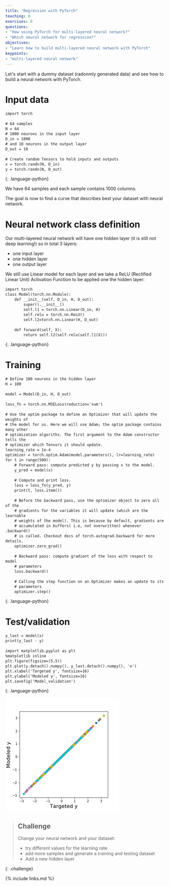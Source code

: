 ```yaml
---
title: "Regression with PyTorch"
teaching: 0
exercises: 0
questions:
- "How using PyTorch for multi-layered neural network?"
- "Which neural network for regression?"
objectives:
- "Learn how to build multi-layered neural network with PyTorch"
keypoints:
- "multi-layered neural network"
---
```


Let's start with a dummy dataset (radonmly generated data) and see how to build a neural network
with PyTorch.

# Input data

~~~
import torch

# 64 samples
N = 64
# 1000 neurons in the input layer
D_in = 1000
# and 10 neurons in the output layer
D_out = 10

# Create random Tensors to hold inputs and outputs
x = torch.randn(N, D_in)
y = torch.randn(N, D_out)

~~~
{: .language-python}

We have 64 samples and each sample contains 1000 columns.

The goal is now to find a curve that describes best your dataset with neural network.

# Neural network class definition

Our multi-layered neural network will have one hidden layer (it is still not deep learning!) so in total 3 layers:
- one input layer
- one hidden layer
- one output layer

We still use Linear model for each layer and we take a ReLU (Rectified Linear Unit) Activation Function
to be applied one the hidden layer:

~~~
import torch
class Model(torch.nn.Module):
    def __init__(self, D_in, H, D_out):
        super().__init__()
        self.l1 = torch.nn.Linear(D_in, H)
        self.relu = torch.nn.ReLU()
        self.l2=torch.nn.Linear(H, D_out)

    def forward(self, X):
        return self.l2(self.relu(self.l1(X)))
~~~
{: .language-python}


# Training

~~~
# Define 100 neurons in the hidden layer
H = 100

model = Model(D_in, H, D_out)

loss_fn = torch.nn.MSELoss(reduction='sum')

# Use the optim package to define an Optimizer that will update the weights of
# the model for us. Here we will use Adam; the optim package contains many other
# optimization algoriths. The first argument to the Adam constructor tells the
# optimizer which Tensors it should update.
learning_rate = 1e-4
optimizer = torch.optim.Adam(model.parameters(), lr=learning_rate)
for t in range(500):
    # Forward pass: compute predicted y by passing x to the model.
    y_pred = model(x)

    # Compute and print loss.
    loss = loss_fn(y_pred, y)
    print(t, loss.item())

    # Before the backward pass, use the optimizer object to zero all of the
    # gradients for the variables it will update (which are the learnable
    # weights of the model). This is because by default, gradients are
    # accumulated in buffers( i.e, not overwritten) whenever .backward()
    # is called. Checkout docs of torch.autograd.backward for more details.
    optimizer.zero_grad()

    # Backward pass: compute gradient of the loss with respect to model
    # parameters
    loss.backward()

    # Calling the step function on an Optimizer makes an update to its
    # parameters
    optimizer.step()
~~~
{: .language-python}

# Test/validation
~~~
y_last = model(x)
print(y_last - y)

import matplotlib.pyplot as plt
%matplotlib inline
plt.figure(figsize=(5,5))
plt.plot(y.detach().numpy(), y_last.detach().numpy(), 'o')
plt.xlabel('Targeted y', fontsize=16)
plt.ylabel('Modeled y', fontsize=16)
plt.savefig('Model_validation')

~~~
{: .language-python}

<img src="../fig/Model_validation.png"/>

> ## Challenge
>
> Change your neural network and your dataset:
> - try different values for the learning rate
> - add more samples and generate a training and testing dataset
> - Add a new hidden layer
>
{: .challenge}

{% include links.md %}
